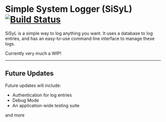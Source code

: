 # Simple System Logger (SiSyL) [![Build Status](https://travis-ci.org/zack-baker/Simple-System-Logger.svg?branch=master)](https://travis-ci.org/zack-baker/Simple-System-Logger)
SiSyL is a simple way to log anything you want. It uses a database to log entries, and has an easy-to-use command line interface to manage these logs.

Currently very much a WIP!

-------- 
## Future Updates
Future updates will include:
* Authentication for log entries
* Debug Mode
* An application-wide testing suite
	
and more



